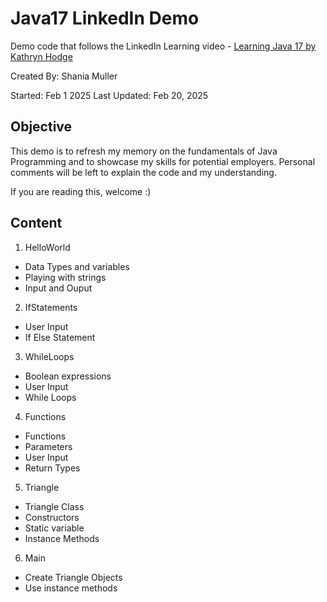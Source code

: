 # Java17 LinkedIn Demo
Demo code that follows the LinkedIn Learning video - [Learning Java 17 by Kathryn Hodge](https://www.linkedin.com/learning/learning-java-17)
 
Created By: Shania Muller

Started: Feb 1 2025
Last Updated: Feb 20, 2025

## Objective
This demo is to refresh my memory on the fundamentals of Java Programming and to showcase my skills for potential employers.
Personal comments will be left to explain the code and my understanding.

If you are reading this, welcome :) 

## Content
1. HelloWorld
* Data Types and variables
* Playing with strings
* Input and Ouput
2. IfStatements
* User Input
* If Else Statement
3. WhileLoops
* Boolean expressions
* User Input
* While Loops
4. Functions
* Functions
* Parameters
* User Input
* Return Types
5. Triangle
* Triangle Class
* Constructors
* Static variable
* Instance Methods
6. Main
* Create Triangle Objects
* Use instance methods